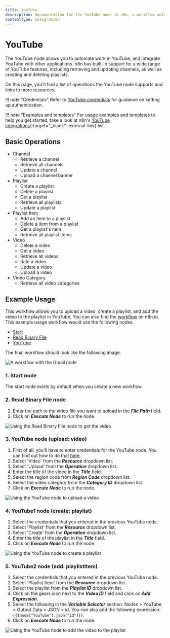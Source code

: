 ```yaml
---
title: YouTube
description: Documentation for the YouTube node in n8n, a workflow automation platform. Includes details of operations and configuration, and links to examples and credentials information.
contentType: integration
---
```


# YouTube

The YouTube node allows you to automate work in YouTube, and integrate YouTube with other applications. n8n has built-in support for a wide range of YouTube features, including retrieving and updating channels, as well as creating and deleting playlists. 

On this page, you'll find a list of operations the YouTube node supports and links to more resources.

!!! note "Credentials"
    Refer to [YouTube credentials](/integrations/builtin/credentials/google/) for guidance on setting up authentication. 

!!! note "Examples and templates"
    For usage examples and templates to help you get started, take a look at n8n's [YouTube integrations](https://n8n.io/integrations/youtube/){:target="_blank" .external-link} list.


## Basic Operations

* Channel
    * Retrieve a channel
    * Retrieve all channels
    * Update a channel
    * Upload a channel banner
* Playlist
    * Create a playlist
    * Delete a playlist
    * Get a playlist
    * Retrieve all playlists
    * Update a playlist
* Playlist Item
    * Add an item to a playlist
    * Delete a item from a playlist
    * Get a playlist's item
    * Retrieve all playlist items
* Video
    * Delete a video
    * Get a video
    * Retrieve all videos
    * Rate a video
    * Update a video
    * Upload a video
* Video Category
    * Retrieve all video categories

## Example Usage

This workflow allows you to upload a video, create a playlist, and add the video to the playlist in YouTube. You can also find the [workflow](https://n8n.io/workflows/638) on n8n.io. This example usage workflow would use the following nodes.
- [Start](/integrations/builtin/core-nodes/n8n-nodes-base.start/)
- [Read Binary File](/integrations/builtin/core-nodes/n8n-nodes-base.readbinaryfile/)
- [YouTube]()

The final workflow should look like the following image.

![A workflow with the Gmail node](/_images/integrations/builtin/app-nodes/youtube/workflow.png)

### 1. Start node

The start node exists by default when you create a new workflow.

### 2. Read Binary File node

1. Enter the path to the video file you want to upload in the ***File Path*** field.
2. Click on ***Execute Node*** to run the node.

![Using the Read Binary File node to get the video](/_images/integrations/builtin/app-nodes/youtube/readbinaryfile_node.png)



### 3. YouTube node (upload: video)

1. First of all, you'll have to enter credentials for the YouTube node. You can find out how to do that [here](/integrations/builtin/credentials/google/).
2. Select 'Video' from the ***Resource*** dropdown list.
3. Select 'Upload' from the ***Operation*** dropdown list.
4. Enter the title of the video in the ***Title*** field.
5. Select the region code from ***Region Code*** dropdown list.
6. Select the video category from the ***Category ID*** dropdown list.
7. Click on ***Execute Node*** to run the node.


![Using the YouTube node to upload a video](/_images/integrations/builtin/app-nodes/youtube/youtube_node.png)



### 4. YouTube1 node (create: playlist)

1. Select the credentials that you entered in the previous YouTube node.
2. Select 'Playlist' from the ***Resource*** dropdown list.
3. Select 'Create' from the ***Operation*** dropdown list.
4. Enter the title of the playlist in the ***Title*** field.
5. Click on ***Execute Node*** to run the node.


![Using the YouTube node to create a playlist](/_images/integrations/builtin/app-nodes/youtube/youtube1_node.png)



### 5. YouTube2 node (add: playlistItem)

1. Select the credentials that you entered in the previous YouTube node.
2. Select 'Playlist Item' from the ***Resource*** dropdown list.
3. Select the playlist from the ***Playlist ID*** dropdown list.
4. Click on the gears icon next to the ***Video ID*** field and click on ***Add Expression***.
5. Select the following in the ***Variable Selector*** section: Nodes > YouTube > Output Data > JSON > id. You can also add the following expression: `{{$node["YouTube"].json["id"]}}`.
6. Click on ***Execute Node*** to run the node.


![Using the YouTube node to add the video to the playlist](/_images/integrations/builtin/app-nodes/youtube/youtube2_node.png)






